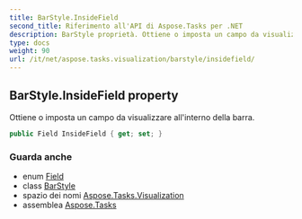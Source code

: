 ```yaml
---
title: BarStyle.InsideField
second_title: Riferimento all'API di Aspose.Tasks per .NET
description: BarStyle proprietà. Ottiene o imposta un campo da visualizzare allinterno della barra.
type: docs
weight: 90
url: /it/net/aspose.tasks.visualization/barstyle/insidefield/
---
```

## BarStyle.InsideField property

Ottiene o imposta un campo da visualizzare all'interno della barra.

```csharp
public Field InsideField { get; set; }
```

### Guarda anche

* enum [Field](../../../aspose.tasks/field/)
* class [BarStyle](../)
* spazio dei nomi [Aspose.Tasks.Visualization](../../barstyle/)
* assemblea [Aspose.Tasks](../../../)


